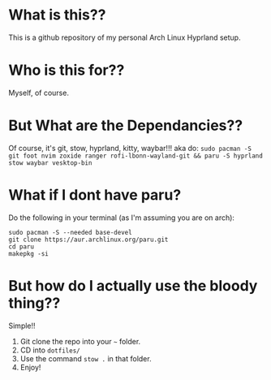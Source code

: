 # What is this??
This is a github repository of my personal Arch Linux Hyprland setup.

# Who is this for??
Myself, of course.

# But What are the Dependancies??
Of course, it's git, stow, hyprland, kitty, waybar!!!
aka do:
```sudo pacman -S git foot nvim zoxide ranger rofi-lbonn-wayland-git && paru -S hyprland stow waybar vesktop-bin``` 

# What if I dont have paru?
Do the following in your terminal (as I'm assuming you are on arch):
```
sudo pacman -S --needed base-devel
git clone https://aur.archlinux.org/paru.git
cd paru
makepkg -si
```

# But how do I actually use the bloody thing??
Simple!!

1. Git clone the repo into your ```~``` folder.
2. CD into ```dotfiles/```
3. Use the command ```stow .``` in that folder.
4. Enjoy!

